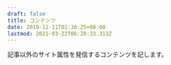 ```yaml
---
draft: false
title: コンテンツ
date: 2019-11-11T01:30:25+08:00
lastmod: 2021-03-22T06:20:33.313Z
---
```

記事以外のサイト属性を発信するコンテンツを記します。
